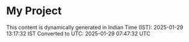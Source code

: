 # My Project

This content is dynamically generated in Indian Time (IST): 2025-01-29 13:17:32 IST
Converted to UTC: 2025-01-29 07:47:32 UTC
